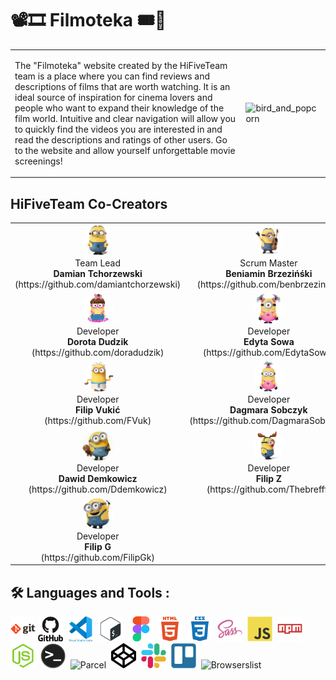 # :film_projector::film_strip: Filmoteka :tickets::popcorn:

<table>
  <tr>
    <td><p>The "Filmoteka" website created by the HiFiveTeam team is a place where you can find reviews and descriptions of films that are worth watching. It is an ideal source of inspiration for cinema lovers and people who want to expand their knowledge of the film world. Intuitive and clear navigation will allow you to quickly find the videos you are interested in and read the descriptions and ratings of other users. Go to the website and allow yourself unforgettable movie screenings!</p></td>
    <td><img src="https://i.giphy.com/media/3o7rc0qU6m5hneMsuc/giphy.webp" alt="bird_and_popcorn" width="1200"></td>
  </tr>
</table>

## HiFiveTeam Co-Creators

<table>
  <tr>
    <td align="center">
      <img src="src/images/team/DamianT.jpg" alt="avatar" width="50" style="border-radius: 50%"><br>
      Team Lead<br>
      <b>Damian Tchorzewski</b> (https://github.com/damiantchorzewski)
    </td>
    <td align="center">
      <img src="src/images/team/BeniaminB.jpg" alt="avatar" width="50" style="border-radius: 50%"><br>
      Scrum Master<br>
      <b>Beniamin Brzezińśki</b> (https://github.com/benbrzezinski)
    </td>
  </tr>
  <tr>
    <td align="center">
      <img src="src/images/team/DorotaD.jpg" alt="avatar" width="50" style="border-radius: 50%"><br>
      Developer<br>
      <b>Dorota Dudzik</b><br>
      (https://github.com/doradudzik)
    </td>
    <td align="center">
      <img src="src/images/team/EdytaS.jpg" alt="avatar" width="50" style="border-radius: 50%"><br>
      Developer<br>
      <b>Edyta Sowa</b><br>
      (https://github.com/EdytaSowa)
    </td>
  </tr>
  <tr>
    <td align="center">
      <img src="src/images/team/FilipV.jpg" alt="avatar" width="50" style="border-radius: 50%"><br>
      Developer<br>
      <b>Filip Vukić</b><br>
      (https://github.com/FVuk)
    </td>
    <td align="center">
      <img src="src/images/team/DagmaraS.jpg" alt="avatar" width="50" style="border-radius: 50%"><br>
      Developer<br>
      <b>Dagmara Sobczyk</b><br>
      (https://github.com/DagmaraSobczak)
    </td>
  </tr>
  <tr>
    <td align="center">
      <img src="src/images/team/DawidD.jpg" alt="avatar" width="50" style="border-radius: 50%"><br>
      Developer <br>
      <b>Dawid Demkowicz</b> <br>
      (https://github.com/Ddemkowicz)
    </td>
    <td align="center">
      <img src="src/images/team/FilipZ.jpg" alt="avatar" width="50" style="border-radius: 50%"><br>
      Developer<br>
      <b>Filip Z</b> <br>
      (https://github.com/Thebrefff)
    </td>
  </tr>
  <tr>
    <td align="center">
      <img src="src/images/team/FilipG.jpg" alt="avatar" width="50" style="border-radius: 50%"><br>
      Developer<br>
      <b>Filip G</b> <br>
      (https://github.com/FilipGk)
    </td>
    <td></td>
  </tr>
</table>

## :hammer_and_wrench: Languages and Tools :

<div>
  <img src="https://github.com/devicons/devicon/blob/master/icons/git/git-original-wordmark.svg" title="Git" **alt="Git" width="40" height="40"/>
  <img src="https://github.com/devicons/devicon/blob/master/icons/github/github-original-wordmark.svg" title="GitHub" alt="GitHub" width="40" height="40"/>&nbsp;
  <img src="https://github.com/devicons/devicon/blob/master/icons/vscode/vscode-original-wordmark.svg" title="Visual Studio Code" alt="Visual Studio Code" width="40" height="40"/>&nbsp;
  <img src="https://github.com/devicons/devicon/blob/master/icons/bash/bash-original.svg" title="Bash" alt="Bash" width="40" height="40"/>&nbsp;
  <img src="https://github.com/devicons/devicon/blob/master/icons/figma/figma-original.svg" title="Figma" alt="Figma" width="40" height="40"/>&nbsp;
  <img src="https://github.com/devicons/devicon/blob/master/icons/html5/html5-plain-wordmark.svg" title="HTML5" alt="HTML" width="40" height="40"/>&nbsp;
  <img src="https://github.com/devicons/devicon/blob/master/icons/css3/css3-plain-wordmark.svg" title="CSS3" alt="CSS" width="40" height="40"/>&nbsp;
  <img src="https://github.com/devicons/devicon/blob/master/icons/sass/sass-original.svg" title="Sass" alt="Sass" width="40" height="40"/>&nbsp; 
  <img src="https://github.com/devicons/devicon/blob/master/icons/javascript/javascript-original.svg" title="JavaScript" alt="JavaScript" width="40" height="40"/>&nbsp;
  <img src="https://github.com/devicons/devicon/blob/master/icons/npm/npm-original-wordmark.svg" title="npm" alt="npm" width="40" height="40"/>&nbsp;
  <img src="https://github.com/devicons/devicon/blob/master/icons/nodejs/nodejs-original.svg" title="NodeJS" alt="NodeJS" width="40" height="40"/>&nbsp;
  <img src="https://raw.githubusercontent.com/github/explore/80688e429a7d4ef2fca1e82350fe8e3517d3494d/topics/terminal/terminal.png" title="Terminal" alt="Terminal" width="40" height="40"/>&nbsp;
  <img src="https://parceljs.org/avatar.66e613b2.avif" title="Parcel" alt="Parcel" width="40" height="40"/>&nbsp;
  <img src="https://github.com/devicons/devicon/blob/master/icons/codepen/codepen-plain.svg" title="CodePen" alt="CodePen" width="40" height="40"/>&nbsp;
  <img src="https://github.com/devicons/devicon/blob/master/icons/slack/slack-original.svg" title="Slack" alt="Slack" width="40" height="40"/>&nbsp;
  <img src="https://github.com/devicons/devicon/blob/master/icons/trello/trello-plain.svg" title="Trello" alt="Trello" width="40" height="40"/>&nbsp;
  <img src="https://browsersl.ist/browserlist-e428d541.svg" title="Browserslist" alt="Browserslist" width="40" height="40"/>&nbsp;
</div>
